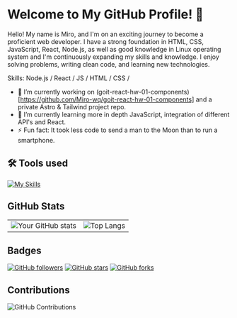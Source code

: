 # Welcome to My GitHub Profile! 👋

Hello! My name is Miro, and I'm on an exciting journey to become a proficient web developer. I have a strong foundation in HTML, CSS, JavaScript, React, Node.js, as well as good knowledge in Linux operating system and I'm continuously expanding my skills and knowledge. I enjoy solving problems, writing clean code, and learning new technologies.

Skills: Node.js / React / JS / HTML / CSS /

- 🔭 I’m currently working on (goit-react-hw-01-components)[https://github.com/Miro-wq/goit-react-hw-01-components] and a private Astro & Tailwind project repo.
- 📖 I’m currently learning more in depth JavaScript, integration of different API's and React.
- ⚡ Fun fact:  It took less code to send a man to the Moon than to run a smartphone. 

## 🛠 Tools used

[![My Skills](https://skillicons.dev/icons?i=html,css,js,nodejs,react,npm,webpack,figma,gitlab,kali,arch,linux,ubuntu,notion,obsidian,vercel,vscode)](https://skillicons.dev)

## GitHub Stats

<table>
  <tr>
    <td><img src="https://github-readme-stats.vercel.app/api?username=Miro-wq&show_icons=true&theme=transparent" alt="Your GitHub stats" /></td>
    <td><img src="https://github-readme-stats.vercel.app/api/top-langs/?username=Miro-wq&layout=compact&theme=transparent" alt="Top Langs" /></td>
  </tr>
</table>

## Badges

[![GitHub followers](https://img.shields.io/github/followers/Miro-wq?style=social)](https://github.com/Miro-wq)
[![GitHub stars](https://img.shields.io/github/stars/Miro-wq?style=social)](https://github.com/Miro-wq)
[![GitHub forks](https://img.shields.io/github/forks/Miro-wq/team2-new-icecream?style=social)](https://github.com/Miro-wq/team2-new-icecream)

## Contributions

![GitHub Contributions](https://github-readme-streak-stats.herokuapp.com/?user=Miro-wq&theme=transparent)
